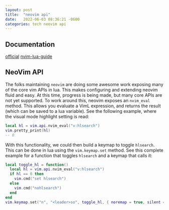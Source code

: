 ```yaml
---
layout: post
title:  "neovim api"
date:   2022-06-03 08:36:21 -0600
categories: tech neovim api
---
```


## Documentation

[official](https://neovim.io/doc/general/)
[nvim-lua-guide](https://github.com/nanotee/nvim-lua-guide)

## NeoVim API

The folks maintaining `neovim` are doing some awesome work exposing many of the core vim APIs in lua. This makes configuring and extending neovim fluid and easy. At this time, progress is being made, but many core APIs are not yet supported. To work around this, neovim exposes an `nvim_eval` method. This allows you evaluate a VimL expression, and returns the result (which can be saved to a lua variable). See the following example, where the visual mode highlight setting is read:

```lua
local hl = vim.api.nvim_eval("v:hlsearch")
vim.pretty_print(hl)
-- 0
```

With this functionality, we could then build a keymap to toggle `hlsearch`. This can be done in lua using the `vim.keymap.set` method. See this complete example for a function that toggles `hlsearch` and a keymap that calls it:

```lua
local toggle_hl = function()
  local hl = vim.api.nvim_eval("v:hlsearch")
  if hl == 0 then
    vim.cmd("set hlsearch")
  else
    vim.cmd("nohlsearch")
  end
end
vim.keymap.set("n", "<leader>so", toggle_hl, { noremap = true, silent = true })
```

